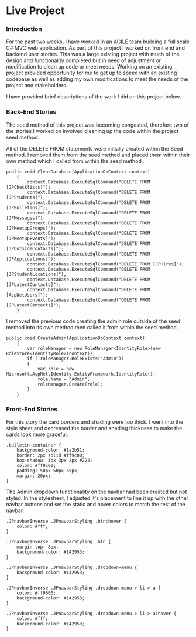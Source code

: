 # Live Project
### Introduction
For the past two weeks, I have worked in an AGILE team building a full scale C# MVC web application. As part of this project I worked on front end and backend user stories. This was a large existing project with much of the design and functionality completed but in need of adjustment or modification to clean up code or meet needs. Working on an existing project provided opportunity for me to get up to speed with an existing codebase as well as adding my own modifications to meet the needs of the project and stakeholders. 

I have provided brief descriptions of the work I did on this project below. 

### Back-End Stories
The seed method of this project was becoming congested, therefore two of the stories I worked on involved cleaning up the code within the project seed method. 

All of the DELETE FROM statements were initially created within the Seed method. I removed them from the seed method and placed them within their own method which I called from within the seed method.

    public void ClearDatabase(ApplicationDbContext context)
        {
            context.Database.ExecuteSqlCommand("DELETE FROM [JPChecklists]");
            context.Database.ExecuteSqlCommand("DELETE FROM [JPStudents]");
            context.Database.ExecuteSqlCommand("DELETE FROM [JPBulletins]");
            context.Database.ExecuteSqlCommand("DELETE FROM [JPMessages]");
            context.Database.ExecuteSqlCommand("DELETE FROM [JPMeetupGroups]");
            context.Database.ExecuteSqlCommand("DELETE FROM [JPMeetupEvents]");
            context.Database.ExecuteSqlCommand("DELETE FROM [JPOutsideContacts]");
            context.Database.ExecuteSqlCommand("DELETE FROM [JPApplications]");
            context.Database.ExecuteSqlCommand("DELETE FROM [JPHires]");
            context.Database.ExecuteSqlCommand("DELETE FROM [JPStudentLocations]");
            context.Database.ExecuteSqlCommand("DELETE FROM [JPLatestContacts]");
            context.Database.ExecuteSqlCommand("DELETE FROM [AspNetUsers]");
            context.Database.ExecuteSqlCommand("DELETE FROM [JPLatestContacts]");
        }
        
I removed the previous code creating the admin role outside of the seed method into its own method then called it from within the seed method.

    public void CreateAdmin(ApplicationDbContext context)
        {
            var roleManager = new RoleManager<IdentityRole>(new RoleStore<IdentityRole>(context)); 
            if (!roleManager.RoleExists("Admin"))
            {
                var role = new Microsoft.AspNet.Identity.EntityFramework.IdentityRole();
                role.Name = "Admin";
                roleManager.Create(role);
            }
        }

### Front-End Stories

For this story the card borders and shading were too thick. I went into the style sheet and decreased the border and shading thickness to make the cards look more graceful. 

    .bulletin-container {
        background-color: #1a2b51;
        border: 2px solid #ff9c00;
        box-shadow: 3px 3px 2px #222;
        color: #ff9c00;
        padding: 50px 50px 35px;
        margin: 20px;
    }
    
The Admin dropdown functionality on the navbar had been created but not styled. In the stylesheet, I adjusted it's placement to line it up with the other navbar buttons and set the static and hover colors to match the rest of the navbar.



    .JPnavbarInverse .JPnavbarStyling .btn:hover {
        color: #fff;
    }

    .JPnavbarInverse .JPnavbarStyling .btn {
        margin-top: 8px;
        background-color: #142953;
    }

    .JPnavbarInverse .JPnavbarStyling .dropdown-menu {
        background-color: #142953;
    }

    .JPnavbarInverse .JPnavbarStyling .dropdown-menu > li > a {
        color: #ff9600;
        background-color: #142953;
    }

    .JPnavbarInverse .JPnavbarStyling .dropdown-menu > li > a:hover {
        color: #fff;
        background-color: #142953;
    }
    
    

###
